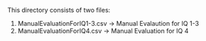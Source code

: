 This directory consists of two files:
1. ManualEvaluationForIQ1-3.csv -> Manual Evalaution for IQ 1-3
2. ManualEvaluationForIQ4.csv -> Manual Evaluation for IQ 4
